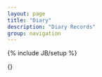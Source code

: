 ```yaml
---
layout: page
title: "Diary"
description: "Diary Records"
group: navigation
---
```

{% include JB/setup %}

{}
